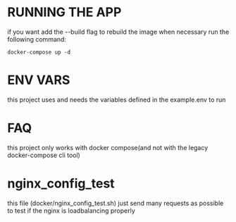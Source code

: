 # RUNNING THE APP
if you want add the --build flag to rebuild the image when necessary
run the following command:
```
docker-compose up -d
```

# ENV VARS
this project uses and needs the variables defined in the example.env to run


# FAQ
this project only works with docker compose(and not with the legacy docker-compose cli tool)
# nginx_config_test
this file (docker/nginx_config_test.sh) just send many requests as possible to test if the nginx is loadbalancing properly